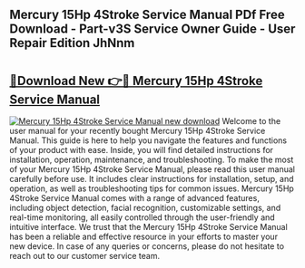 ## Mercury 15Hp 4Stroke Service Manual PDf Free Download - Part-v3S Service Owner Guide - User Repair Edition JhNnm

# <h2><a href="http://bc71378.oget.top/?id=Mercury+15Hp+4Stroke+Service+Manual">🔗Download New 👉🔴 Mercury 15Hp 4Stroke Service Manual</a></h2>

[![Mercury 15Hp 4Stroke Service Manual new download](https://i.imgur.com/5g1atiW.png)](http://bc71378.oget.top/?id=Mercury+15Hp+4Stroke+Service+Manual)
Welcome to the user manual for your recently bought Mercury 15Hp 4Stroke Service Manual. This guide is here to help you navigate the features and functions of your product with ease. Inside, you will find detailed instructions for installation, operation, maintenance, and troubleshooting. To make the most of your Mercury 15Hp 4Stroke Service Manual, please read this user manual carefully before use. It includes clear instructions for installation, setup, and operation, as well as troubleshooting tips for common issues. Mercury 15Hp 4Stroke Service Manual comes with a range of advanced features, including object detection, facial recognition, customizable settings, and real-time monitoring, all easily controlled through the user-friendly and intuitive interface. We trust that the Mercury 15Hp 4Stroke Service Manual has been a reliable and effective resource in your efforts to master your new device. In case of any queries or concerns, please do not hesitate to reach out to our customer service team.
